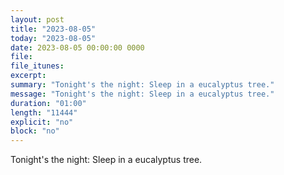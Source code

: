 ```yaml
---
layout: post
title: "2023-08-05"
today: "2023-08-05"
date: 2023-08-05 00:00:00 0000
file:
file_itunes:
excerpt:
summary: "Tonight's the night: Sleep in a eucalyptus tree."
message: "Tonight's the night: Sleep in a eucalyptus tree."
duration: "01:00"
length: "11444"
explicit: "no"
block: "no"
---
```

Tonight's the night: Sleep in a eucalyptus tree.

